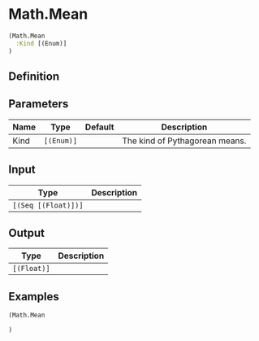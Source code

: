 # Math.Mean

```clojure
(Math.Mean
  :Kind [(Enum)]
)
```

## Definition


## Parameters
| Name | Type | Default | Description |
|------|------|---------|-------------|
| Kind | `[(Enum)]` |  | The kind of Pythagorean means. |


## Input
| Type | Description |
|------|-------------|
| `[(Seq [(Float)])]` |  |


## Output
| Type | Description |
|------|-------------|
| `[(Float)]` |  |


## Examples

```clojure
(Math.Mean

)
```
